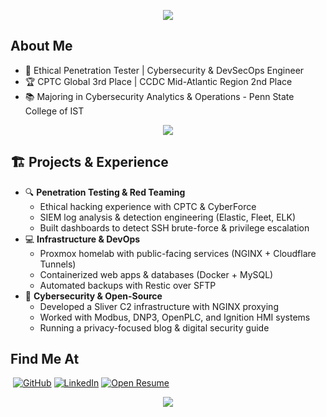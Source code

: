<p align="center"> 
    <img src="https://capsule-render.vercel.app/api?&type=waving&color=0:FF6F3C,100:a82da8&animation=fadeIn&section=header&text=Maguire+Younes&fontColor=ffffff&fontSize=65">
</p>

## About Me  
- 🚀 Ethical Penetration Tester | Cybersecurity & DevSecOps Engineer  
- 🏆 CPTC Global 3rd Place | CCDC Mid-Atlantic Region 2nd Place
- 📚 Majoring in Cybersecurity Analytics & Operations - Penn State College of IST   

<p align="center">
    <img src="https://skillicons.dev/icons?i=python,java,html,css,js,mysql,postgresql,docker,nginx,linux,git,php,ansible,aws,azure,bash,kali,openstack,windows" />
</p>

## 🏗️ Projects & Experience  
- 🔍 **Penetration Testing & Red Teaming**  
  - Ethical hacking experience with CPTC & CyberForce  
  - SIEM log analysis & detection engineering (Elastic, Fleet, ELK)  
  - Built dashboards to detect SSH brute-force & privilege escalation  
- 💻 **Infrastructure & DevOps**  
  - Proxmox homelab with public-facing services (NGINX + Cloudflare Tunnels)  
  - Containerized web apps & databases (Docker + MySQL)  
  - Automated backups with Restic over SFTP  
- 🔑 **Cybersecurity & Open-Source**  
  - Developed a Sliver C2 infrastructure with NGINX proxying  
  - Worked with Modbus, DNP3, OpenPLC, and Ignition HMI systems  
  - Running a privacy-focused blog & digital security guide  

## Find Me At  
<p>
    <!-- website -->
    <a href="https://maguireyounes.com" target="_blank"><img alt "maguireyounes.com" src="https://img.shields.io/static/v1?style=for-the-badge&message=maguireyounes.com&color=000000&logo=Safari&logoColor=ffffff&label="></a>
    <!-- github -->
    <a href="https://github.com/23younesm" target="_blank"><img alt="GitHub" src="https://img.shields.io/static/v1?style=for-the-badge&message=@23younesm&color=181717&logo=GitHub&logoColor=FFFFFF&label="></a>
    <!-- linkedin -->
    <a href="https://www.linkedin.com/in/maguire-younes/" target="_blank"><img alt="LinkedIn" src="https://custom-icon-badges.demolab.com/static/v1?style=for-the-badge&message=Maguire+Younes&color=0077B5&logo=linkedin-white&logoColor=FFFFFF&label="></a>
    <!-- download CV -->
    <a href="https://maguireyounes.com/resume" target="_blank"><img alt="Open Resume" src="https://custom-icon-badges.demolab.com/static/v1?style=for-the-badge&message=Download+Resume&color=FF5555&logo=file-text&logoSource=feather&logoColor=FFFFFF&label="></a>
</p>

<p align="center"> 
    <img src="https://capsule-render.vercel.app/api?&type=waving&color=0:FF6F3C,100:a82da8&animation=fadeIn&section=footer">
</p>
